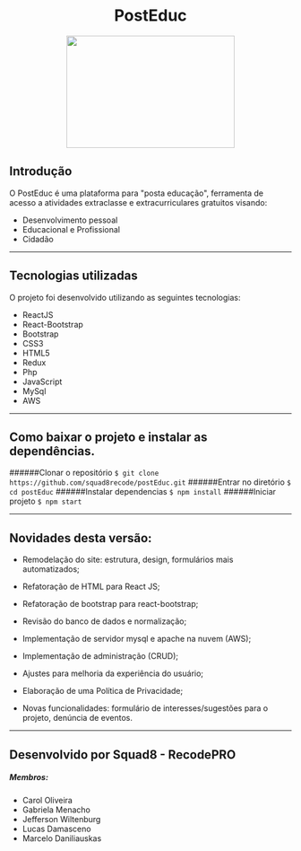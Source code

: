 <div style="text-align:center">
<h1>PostEduc</h1>
<img src="https://user-images.githubusercontent.com/77171167/105565542-0f21ea80-5d06-11eb-9912-41ba913e43fe.png" width="300" height="200" text-align="center">

</div>

## Introdução

O PostEduc é uma plataforma para "posta educação", ferramenta de acesso a atividades extraclasse e extracurriculares gratuitos visando:
- Desenvolvimento pessoal
- Educacional e Profissional
- Cidadão
___

## Tecnologias utilizadas

O projeto foi desenvolvido utilizando as seguintes tecnologias:

- ReactJS
- React-Bootstrap
- Bootstrap
- CSS3
- HTML5
- Redux
- Php
- JavaScript
- MySql
- AWS
___

## Como baixar o projeto e instalar as dependências.

######Clonar o repositório
`$ git clone https://github.com/squad8recode/postEduc.git`
######Entrar no diretório
`$ cd postEduc`
######Instalar dependencias
`$ npm install`
######Iniciar projeto
`$ npm start`
___
## Novidades desta versão:
- Remodelação do site: estrutura, design, formulários mais automatizados;

- Refatoração de HTML para React JS;

- Refatoração de bootstrap para react-bootstrap;

- Revisão do banco de dados e normalização;

- Implementação de servidor mysql e apache na nuvem (AWS);

- Implementação de administração (CRUD);

- Ajustes para melhoria da experiência do usuário;

- Elaboração de uma Política de Privacidade;

- Novas funcionalidades: formulário de interesses/sugestões para o projeto, denúncia de eventos.
____

## Desenvolvido por Squad8 - RecodePRO
##### Membros:
- Carol Oliveira
- Gabriela Menacho
- Jefferson Wiltenburg
- Lucas Damasceno
- Marcelo Daniliauskas
